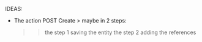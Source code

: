 IDEAS:

- The action POST Create > maybe in 2 steps:
    >> the step 1 saving the entity
    >> the step 2 adding the references
